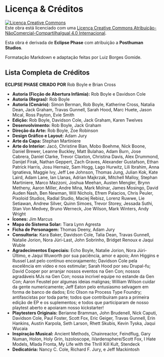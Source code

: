 # Licença & Créditos

<a rel="license" href="https://creativecommons.org/licenses/by-nc-sa/4.0/deed.pt_BR"><img alt="Licença Creative Commons" style="border-width:0" src="https://i.creativecommons.org/l/by-nc-sa/4.0/88x31.png" /></a><br /> Este obra está licenciado com uma <a rel="license" href="http://creativecommons.org/licenses/by-nc-sa/4.0/">Licença Creative Commons Atribuição-NãoComercial-CompartilhaIgual 4.0 Internacional</a>.

Esta obra é derivada de **Eclipse Phase** com atribuição a **Posthuman Studios**.

Formatação Markdown e adaptação feitas por Luiz Borges Gomide.

## Lista Completa de Créditos

**ECLIPSE PHASE CRIADO POR** Rob Boyle e Brian Cross

<!-- CLEANED div class="stat-list" -->

- **Autoria (Ficção de Abertura Infâmia):** Rob Boyle e Davidson Cole
- **Autoria (Regras):** Rob Boyle
- **Autoria (Cenário):** Simon Berman, Rob Boyle, Katherine Cross, Natalia Dean, Jack Graham, Travas Gunnell, Sarah Hood, Marc Huete, Jason Mical, Ross Payton, Evie Smith
- **Edição:** Rob Boyle, Davidson Cole, Jack Graham, Karen Twelves
- **Desenvolvimento:** Rob Boyle, Jack Graham
- **Direção da Arte:** Rob Boyle, Zoe Robinson
- **Design Gráfico e Layout:** Adam Jury
- **Arte da Capa:** Stephan Martiniere
- **Arte do Interior:** Jacó, Christine Bian, Mobo Boehme, Nick Boone, Daniel Brewer, Leanne Buckley, Matt Bulahao, Adam Burn, Jose Cabrera, Daniel Clarke, Trevor Claxton, Christina Davis, Alex Drummond, Danijel Firak, Nathan Geppert, Zach Graves, Alexander Gustafson, Ethan Patrick Harris, Josu Hernaiz, Sam Hogg, Lago Hurwitz, Lili Ibrahim, Anna Ignatieva, Maggie Ivy, Jeff Lee Johnson, Thomas Jung, Julian Kok, Kate Laird, Adam Lane, Ian Llanas, Adrian Majkrzak, Mitchell Malloy, Stephan Martiniere, Marco Mazzoni, Joshua Meehan, Austen Mengler, Brynn Metheny, Aaron Miller, Andre Mina, Mark Molnar, James Mosingo, David Auden Nash, Ben Newman, Will Nichols, Efrem Palacios, Chris Peuler, Pixoloid Studios, Radial Studio, Maciej Rebisz, Lorenz Ruwwe, Lie Setiawan, Andrew Silver, Quinn Simoes, Trevor Storey, Jessada Suthi, Stan Von Medvey, Bruno Werneck, Joe Wilson, Mark Winters, Andy Wright
- **Ícones:** Jim Marcus
- **Mapa do Sistema Solar:** Tiara Lynn Agresta
- **Ficha de Personagem:** Thomas Deeny, Adam Jury
- **Consultoria:** Kara Baker, Davidson Cole, Talia Dean, Travas Gunnell, Natalie Jorion, Nora Júri-Last, John Sobrinho, Bridget Renoux e Jaqui Wuble
- **Agradecimentos Especiais:** Echo Boyle, Natalie Jorion, Nora Júri-Último, e Jaqui Wuworth por sua paciência, amor e apoio; Ann Higgins e Russel Last pelo contínuo encorajamento; Davidson Cole pela excelência em vídeo e nos estimular; Sarah Hood por seu Drupal-fu; David Cooper por arranjar nossos eventos na Gen Con; nossos agradáveis MJs na Gen Con; nossa incrível equipe no estande da Gen Con; Aaron Feustel por algumas ideias malignas; William Wilson cuidar da gente numericamente; Jeff Eaton pelo entusiasmo selvagem em forma de banco de dados; Eric Olson na Process Type Foundry; antifascistas por toda parte; todos que contribuíram para a primeira edição de EP e os suplementos; e todos que participaram de nosso playtest aberto e apoiaram nosso kickstarter!
- **Playtesters Originais:** Berianne Bramman, John Brudenell, Nick Caputi, Davidson Cole, Paul Foster, Scott Fox, Eric Geiger, Travas Gunnell, Erin Hankins, Austin Karpola, Seth Larson, Rhett Skubis, Kevin Tyska, Jaqui Wucaia
- **Inspiração Musical:** Ancient Methods, Chainreactor, Feindflug, Gary Numan, Holon, Holy Grin, Iszoloscope, iVardensphere/Scott Fox, I Hate Models, Mlada Fronta, My Life with the Thrill Kill Kult, Stendeck
- **Dedicatória:** Nancy C. Cole, Richard F. Jury, e Jeff Mackintosh

<!-- CLEANED /div -->
